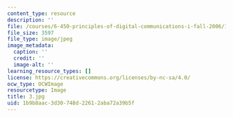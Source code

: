 ```yaml
---
content_type: resource
description: ''
file: /courses/6-450-principles-of-digital-communications-i-fall-2006/1b9b8aac3d30748d22612aba72a39b5f_3.jpg
file_size: 3597
file_type: image/jpeg
image_metadata:
  caption: ''
  credit: ''
  image-alt: ''
learning_resource_types: []
license: https://creativecommons.org/licenses/by-nc-sa/4.0/
ocw_type: OCWImage
resourcetype: Image
title: 3.jpg
uid: 1b9b8aac-3d30-748d-2261-2aba72a39b5f
---
```

